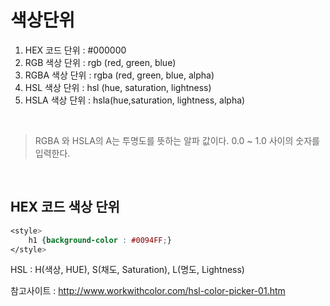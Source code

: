 # 색상단위

1. HEX 코드 단위 : #000000
2. RGB 색상 단위 : rgb (red, green, blue)
3. RGBA 색상 단위 : rgba (red, green, blue, alpha)
4. HSL 색상 단위 : hsl (hue, saturation, lightness)
5. HSLA 색상 단위 : hsla(hue,saturation, lightness, alpha) 

<br>

> RGBA 와 HSLA의 A는 투명도를 뜻하는 알파 값이다. 0.0 ~ 1.0 사이의 숫자를 입력한다.

<br>

## HEX 코드 색상 단위

```css
<style>
    h1 {background-color : #0094FF;}
</style>
```

HSL : H(색상, HUE), S(채도, Saturation), L(명도, Lightness)

참고사이트 : http://www.workwithcolor.com/hsl-color-picker-01.htm

